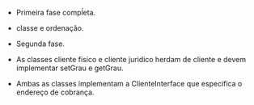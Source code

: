 - Primeira fase compĺeta.
- classe e ordenação.

- Segunda fase.
- As classes cliente fisico e cliente juridico herdam de cliente e devem implementar setGrau e getGrau.
- Ambas as classes implementam a ClienteInterface que especifica o endereço de cobrança.
